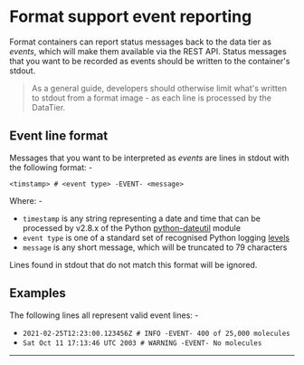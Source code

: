 # Format support event reporting
Format containers can report status messages back to the data tier as _events_,
which will make them available via the REST API. Status messages that you want
to be recorded as events should be written to the container's stdout.

>   As a general guide, developers should otherwise limit what's written to
    stdout from a format image - as each line is processed by the DataTier.

## Event line format
Messages that you want to be interpreted as _events_ are lines in stdout
with the following format: -

    <timstamp> # <event type> -EVENT- <message>

Where: -

-   `timestamp` is any string representing a date and time that can be
    processed by v2.8.x of the Python [python-dateutil] module
-   `event type` is one of a standard set of recognised Python logging [levels]
-   `message` is any short message, which will be truncated to 79 characters

Lines found in stdout that do not match this format will be ignored.

## Examples
The following lines all represent valid event lines: -

-   `2021-02-25T12:23:00.123456Z # INFO -EVENT- 400 of 25,000 molecules`
-   `Sat Oct 11 17:13:46 UTC 2003 # WARNING -EVENT- No molecules`

---

[python-dateutil]: https://pypi.org/project/python-dateutil/
[levels]: https://docs.python.org/3/library/logging.html#logging-levels
